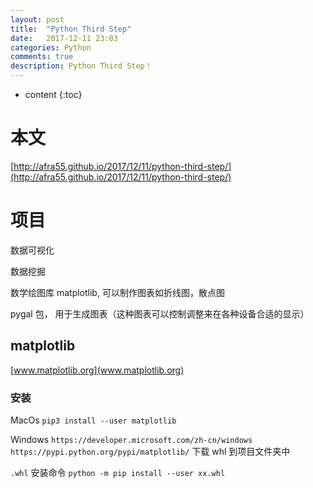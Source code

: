 ```yaml
---
layout: post
title:  "Python Third Step"
date:   2017-12-11 23:03
categories: Python
comments: true
description: Python Third Step！
---
```


* content
{:toc}

# 本文

[http://afra55.github.io/2017/12/11/python-third-step/](http://afra55.github.io/2017/12/11/python-third-step/)


# 项目

数据可视化

数据挖掘

数学绘图库 matplotlib, 可以制作图表如折线图，散点图

pygal 包， 用于生成图表（这种图表可以控制调整来在各种设备合适的显示）

## matplotlib

[www.matplotlib.org](www.matplotlib.org)

### 安装

MacOs 
`pip3 install --user matplotlib`

Windows 
`https://developer.microsoft.com/zh-cn/windows` 
`https://pypi.python.org/pypi/matplotlib/` 下载 whl 到项目文件夹中

`.whl` 安装命令 `python -m pip install --user xx.whl`














